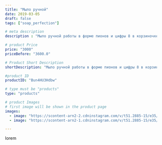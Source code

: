 ```yaml
---
title: "Мыло ручной"
date: 2019-03-05
draft: false
tags: ["soap_perfection"]

# meta description
description : "Мыло ручной работы в форме пионов и цифры 8 в корзиночке, ну очень мило и ароматно. К сожалению, фото не может передать всю красоту этого букета, но скоро порад"

# product Price
price: "3000"
priceBefore: "3600.0"

# Product Short Description
shortDescription: "Мыло ручной работы в форме пионов и цифры 8 в корзиночке, ну очень мило и ароматно. К сожалению, фото не может передать всю красоту этого букета, но скоро порадует одну прекрасную маму!"

#product ID
productID: "Bun4HU3Hdbw"

# type must be "products"
type: "products"

# product Images
# first image will be shown in the product page
images:
  - image: "https://scontent-arn2-2.cdninstagram.com/v/t51.2885-15/e35/51872753_124769865253728_7518383522830245934_n.jpg?se=7&tp=1&_nc_ht=scontent-arn2-2.cdninstagram.com&_nc_cat=100&_nc_ohc=VyAYFhTBGhgAX_qFGP0&oh=1e98a8bd2250508f62572978bb53c60f&oe=606CBC12&ig_cache_key=MTk5MjgwODE1MDMyNDg3ODYwMw%3D%3D.2"
  - image: "https://scontent-arn2-1.cdninstagram.com/v/t51.2885-15/e35/52063756_603684076765876_8305736553746892832_n.jpg?se=7&tp=1&_nc_ht=scontent-arn2-1.cdninstagram.com&_nc_cat=104&_nc_ohc=EM2H19P2kjwAX_MCBJC&oh=e452e254f6701240656df5d3e9adf990&oe=606D72A2&ig_cache_key=MTk5MjgwODE1MDMxNjUyNzAzNQ%3D%3D.2"

---
```

lorem
